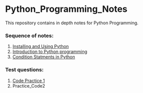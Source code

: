 # Python_Programming_Notes

This repository contains in depth notes for Python Programming.

### Sequence of notes:
1. [Installing and Using Python](Installing_and_Using_Python.ipynb)
2. [Introduction to Python programming](Introduction_to_Python_Programming.ipynb)
3. [Condition Statments in Python](Condition_Statements.ipynb)

### Test questions:
1. [Code Practice 1](Practice_code1.md)
2. Practice_Code2
